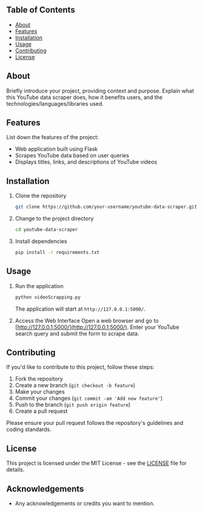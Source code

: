 
## Table of Contents

- [About](#about)
- [Features](#features)
- [Installation](#installation)
- [Usage](#usage)
- [Contributing](#contributing)
- [License](#license)

## About

Briefly introduce your project, providing context and purpose. Explain what this YouTube data scraper does, how it benefits users, and the technologies/languages/libraries used.

## Features

List down the features of the project:

- Web application built using Flask
- Scrapes YouTube data based on user queries
- Displays titles, links, and descriptions of YouTube videos

## Installation

1. Clone the repository
    ```bash
    git clone https://github.com/your-username/youtube-data-scraper.git
    ```

2. Change to the project directory
    ```bash
    cd youtube-data-scraper
    ```

3. Install dependencies
    ```bash
    pip install -r requirements.txt
    ```

## Usage

1. Run the application
    ```bash
    python videoScrapping.py
    ```
    The application will start at `http://127.0.0.1:5000/`.

2. Access the Web Interface
    Open a web browser and go to [http://127.0.0.1:5000/](http://127.0.0.1:5000/).
    Enter your YouTube search query and submit the form to scrape data.

## Contributing

If you'd like to contribute to this project, follow these steps:

1. Fork the repository
2. Create a new branch (`git checkout -b feature`)
3. Make your changes
4. Commit your changes (`git commit -am 'Add new feature'`)
5. Push to the branch (`git push origin feature`)
6. Create a pull request

Please ensure your pull request follows the repository's guidelines and coding standards.

## License

This project is licensed under the MIT License - see the [LICENSE](LICENSE) file for details.

## Acknowledgements

- Any acknowledgements or credits you want to mention.
